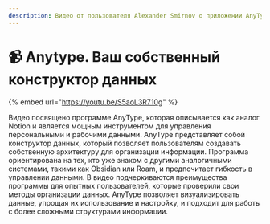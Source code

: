 ```yaml
---
description: Видео от пользователя Alexander Smirnov о приложении AnyType
---
```


# 📹 Anytype. Ваш собственный конструктор данныx

{% embed url="https://youtu.be/S5aoL3R710g" %}

Видео посвящено программе AnyType, которая описывается как аналог Notion и является мощным инструментом для управления персональными и рабочими данными. AnyType представляет собой конструктор данных, который позволяет пользователям создавать собственную архитектуру для организации информации. Программа ориентирована на тех, кто уже знаком с другими аналогичными системами, такими как Obsidian или Roam, и предпочитает гибкость в управлении данными. В видео подчеркиваются преимущества программы для опытных пользователей, которые проверили свои методы организации данных. AnyType позволяет визуализировать данные, упрощая их использование и настройку, и подходит для работы с более сложными структурами информации.
